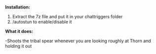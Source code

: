 **Installation:**
1. Extract the 7z file and put it in your chattriggers folder
2. /autostun to enable/disable it

**What it does:**

-Shoots the tribal spear whenever you are looking roughly at Thorn and holding it out

